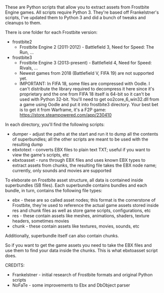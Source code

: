 These are Python scripts that allow you to extract assets from Frostbite Engine games. All scripts require Python 3.
They're based off Frankelstner's scripts, I've updated them to Python 3 and did a bunch of tweaks and cleanups to them.

There is one folder for each Frostbite version:
 * frostbite2 
   * Frostbite Engine 2 (2011-2012) - Battlefield 3, Need for Speed: The Run, ...
 * frostbite3
   * Frostbite Engine 3 (2013-present) - Battlefield 4, Need for Speed: Rivals, ...
   * Newest games from 2018 (Battlefield V, FIFA 19) are not supported yet.
   * IMPORTANT: In FIFA 18, some files are compressed with Oodle. I can't distribute the library required to decompress it here since it's proprietary and the one from FIFA 18 itself is 64-bit so it can't be used with Python 32-bit. You'll need to get oo2core_6_win32.dll from a game using Oodle and put it into frostbite3 directory. Your best bet is to get it from Warframe, it's a F2P game: https://store.steampowered.com/app/230410
 
In each directory, you'll find the following scripts:
 * dumper - adjust the paths at the start and run it to dump all the contents of superbundles; all the other scripts are meant to be used with the resulting dump
 * ebxtotext - converts EBX files to plain text TXT; useful if you want to view the game's scripts, etc
 * ebxtoasset - runs through EBX files and uses known EBX types to extract assets from chunks, the resulting file takes the EBX node name; currently, only sounds and movies are supported
 
To eleborate on Frostbite asset structure, all data is contained inside superbundles (SB files). Each superbundle contains bundles and each bundle, in turn, contains the following file types:
 * ebx - these are so called asset nodes; this format is the cornerstone of Frostbite, they're used to reference the actual game assets stored inside res and chunk files as well as store game scripts, configurations, etc
 * res - these contain assets like meshes, animations, shaders, texture headers, sometimes movies
 * chunk - these contain assets like textures, movies, sounds, etc

Additionally, superbundle itself can also contain chunks.
 
So if you want to get the game assets you need to take the EBX files and use them to find your data inside the chunks. This is what ebxtoasset script does.

CREDITS:
 * Frankelstner - initial research of Frostbite formats and original Python scripts
 * NoFaTe - some improvements to Ebx and DbObject parser
